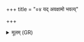 +++
title = "०४ यद् अवक्षामो भवत्य्"

+++
<details><summary>मूलम् (GR)</summary>

यद् अवक्षामो भवत्य्  
अग्नेर् एव (…) । +++(see 1b)+++  
स यो ऽवक्षामं प्राश्नीयाद्  
अग्नेस् त्वा प्रियेण (…) । +++(see 1d)+++  
(…) प्राश्नात्य् +++(see 1e)+++  
अग्नये चा वृश्चते ॥ +++(Bhatt. agnaya ā)+++
</details>